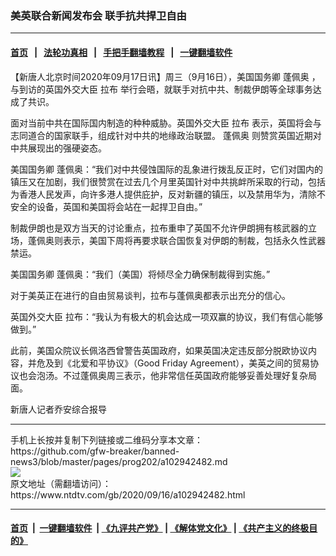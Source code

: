 ### 美英联合新闻发布会 联手抗共捍卫自由
------------------------

#### [首页](https://github.com/gfw-breaker/banned-news3/blob/master/README.md) &nbsp;&nbsp;|&nbsp;&nbsp; [法轮功真相](https://github.com/begood0513/basic/blob/master/README.md)  &nbsp;&nbsp;|&nbsp;&nbsp; [手把手翻墙教程](https://github.com/gfw-breaker/guides/wiki)  &nbsp;&nbsp;|&nbsp;&nbsp; [一键翻墙软件](https://github.com/gfw-breaker/nogfw/blob/master/README.md)  



<div><div class="post_content" itemprop="articleBody">
 <p>
  【新唐人北京时间2020年09月17日讯】周三（9月16日），美国国务卿
  <ok href="https://www.ntdtv.com/gb/蓬佩奥.htm">
   蓬佩奥
  </ok>
  ，与到访的英国外交大臣
  <ok href="https://www.ntdtv.com/gb/拉布.htm">
   拉布
  </ok>
  举行会晤，就联手对抗中共、制裁伊朗等全球事务达成了共识。
 </p>
 <p>
  面对当前中共在国际国内制造的种种威胁。英国外交大臣
  <ok href="https://www.ntdtv.com/gb/拉布.htm">
   拉布
  </ok>
  表示，英国将会与志同道合的国家联手，组成针对中共的地缘政治联盟。
  <ok href="https://www.ntdtv.com/gb/蓬佩奥.htm">
   蓬佩奥
  </ok>
  则赞赏英国近期对中共展现出的强硬姿态。
 </p>
 <p>
  美国国务卿 蓬佩奥：“我们对中共侵蚀国际的乱象进行拨乱反正时，它们对国内的镇压又在加剧，我们很赞赏在过去几个月里英国针对中共挑衅所采取的行动，包括为香港人民发声，向许多港人提供庇护，反对新疆的镇压，以及禁用华为，清除不安全的设备，英国和美国将会站在一起捍卫自由。”
 </p>
 <p>
  制裁伊朗也是双方当天的讨论重点，拉布重申了英国不允许伊朗拥有核武器的立场，蓬佩奥则表示，美国下周将再要求联合国恢复对伊朗的制裁，包括永久性武器禁运。
 </p>
 <p>
  美国国务卿 蓬佩奥：“我们（美国）将倾尽全力确保制裁得到实施。”
 </p>
 <p>
  对于美英正在进行的自由贸易谈判，拉布与蓬佩奥都表示出充分的信心。
 </p>
 <p>
  英国外交大臣 拉布：“我认为有极大的机会达成一项双赢的协议，我们有信心能够做到。”
 </p>
 <p>
  此前，美国众院议长佩洛西曾警告英国政府，如果英国决定违反部分脱欧协议内容，并危及到《北爱和平协议》（Good Friday Agreement），美英之间的贸易协议也会泡汤。不过蓬佩奥周三表示，他非常信任英国政府能够妥善处理好复杂局面。
 </p>
 <p>
  新唐人记者乔安综合报导
 </p>
 <div class="single_ad">
 </div>
</div>
</div>
<hr/>
手机上长按并复制下列链接或二维码分享本文章：<br/>
https://github.com/gfw-breaker/banned-news3/blob/master/pages/prog202/a102942482.md <br/>
<a href='https://github.com/gfw-breaker/banned-news3/blob/master/pages/prog202/a102942482.md'><img src='https://github.com/gfw-breaker/banned-news3/blob/master/pages/prog202/a102942482.md.png'/></a> <br/>
原文地址（需翻墙访问）：https://www.ntdtv.com/gb/2020/09/16/a102942482.html


------------------------
#### [首页](https://github.com/gfw-breaker/banned-news3/blob/master/README.md) &nbsp;|&nbsp; [一键翻墙软件](https://github.com/gfw-breaker/nogfw/blob/master/README.md) &nbsp;| [《九评共产党》](https://github.com/gfw-breaker/9ping.md/blob/master/README.md#九评之一评共产党是什么) | [《解体党文化》](https://github.com/gfw-breaker/jtdwh.md/blob/master/README.md) | [《共产主义的终极目的》](https://github.com/gfw-breaker/gczydzjmd.md/blob/master/README.md)


<img src='http://gfw-breaker.win/banned-news3/pages/prog202/a102942482.md' width='0px' height='0px'/>